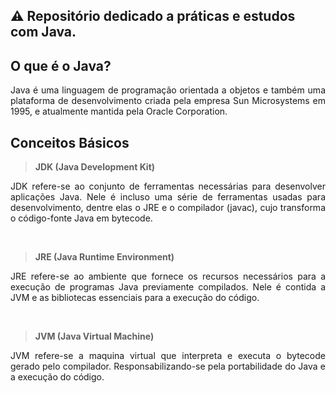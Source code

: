 ## ⚠ Repositório dedicado a práticas e estudos com Java.

## O que é o Java?

<p align="justify">
    Java é uma linguagem de programação orientada a objetos e também uma plataforma de desenvolvimento criada pela empresa Sun Microsystems em 1995, e atualmente mantida pela Oracle Corporation.
</p>

## Conceitos Básicos

> **JDK (Java Development Kit)**

<p align="justify">
    JDK refere-se ao conjunto de ferramentas necessárias para desenvolver aplicações Java. Nele é incluso uma série de ferramentas usadas para desenvolvimento, dentre elas o JRE e o compilador (javac), cujo transforma o código-fonte Java em bytecode.
</p>

<br>

> **JRE (Java Runtime Environment)**

<p align="justify">
    JRE refere-se ao ambiente que fornece os recursos necessários para a execução de programas Java previamente compilados. Nele é contida a JVM e as bibliotecas essenciais para a execução do código.
</p>

<br>

> **JVM (Java Virtual Machine)**

<p align="justify">
    JVM refere-se a maquina virtual que interpreta e executa o bytecode gerado pelo compilador. Responsabilizando-se pela portabilidade do Java e a execução do código.
</p>

<br>
